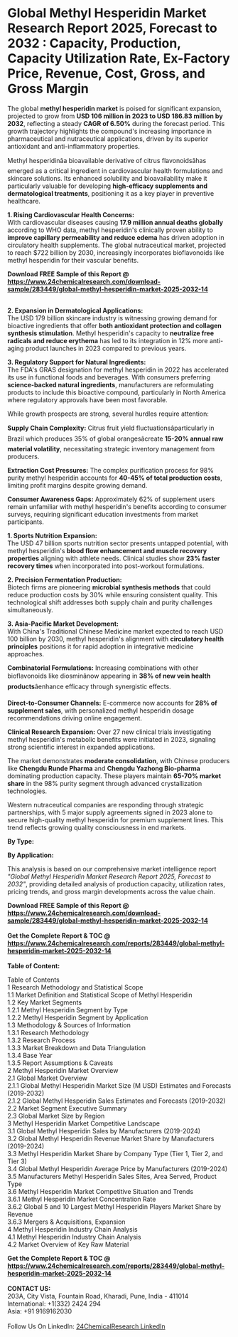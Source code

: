 <h1>Global Methyl Hesperidin Market Research Report 2025, Forecast to 2032 : Capacity, Production, Capacity Utilization Rate, Ex-Factory Price, Revenue, Cost, Gross, and Gross Margin</h1><p>The global <strong>methyl hesperidin market</strong> is poised for significant expansion, projected to grow from <strong>USD 106 million in 2023 to USD 186.83 million by 2032</strong>, reflecting a steady <strong>CAGR of 6.50%</strong> during the forecast period. This growth trajectory highlights the compound's increasing importance in pharmaceutical and nutraceutical applications, driven by its superior antioxidant and anti-inflammatory properties.</p><p>Methyl hesperidinâa bioavailable derivative of citrus flavonoidsâhas emerged as a critical ingredient in cardiovascular health formulations and skincare solutions. Its enhanced solubility and bioavailability make it particularly valuable for developing <strong>high-efficacy supplements and dermatological treatments</strong>, positioning it as a key player in preventive healthcare.</p><p><strong>1. Rising Cardiovascular Health Concerns:</strong><br>
With cardiovascular diseases causing <strong>17.9 million annual deaths globally</strong> according to WHO data, methyl hesperidin's clinically proven ability to <strong>improve capillary permeability and reduce edema</strong> has driven adoption in circulatory health supplements. The global nutraceutical market, projected to reach $722 billion by 2030, increasingly incorporates bioflavonoids like methyl hesperidin for their vascular benefits.</p><div><b>Download FREE Sample of this Report @ 
            <a href="https://www.24chemicalresearch.com/download-sample/283449/global-methyl-hesperidin-market-2025-2032-14">
            https://www.24chemicalresearch.com/download-sample/283449/global-methyl-hesperidin-market-2025-2032-14</a></b></div><br><p><strong>2. Expansion in Dermatological Applications:</strong><br>
The USD 179 billion skincare industry is witnessing growing demand for bioactive ingredients that offer <strong>both antioxidant protection and collagen synthesis stimulation</strong>. Methyl hesperidin's capacity to <strong>neutralize free radicals and reduce erythema</strong> has led to its integration in 12% more anti-aging product launches in 2023 compared to previous years.</p><p><strong>3. Regulatory Support for Natural Ingredients:</strong><br>
The FDA's GRAS designation for methyl hesperidin in 2022 has accelerated its use in functional foods and beverages. With consumers preferring <strong>science-backed natural ingredients</strong>, manufacturers are reformulating products to include this bioactive compound, particularly in North America where regulatory approvals have been most favorable.</p><p>While growth prospects are strong, several hurdles require attention:</p><p><strong>Supply Chain Complexity:</strong> Citrus fruit yield fluctuationsâparticularly in Brazil which produces 35% of global orangesâcreate <strong>15-20% annual raw material volatility</strong>, necessitating strategic inventory management from producers.</p><p><strong>Extraction Cost Pressures:</strong> The complex purification process for 98% purity methyl hesperidin accounts for <strong>40-45% of total production costs</strong>, limiting profit margins despite growing demand.</p><p><strong>Consumer Awareness Gaps:</strong> Approximately 62% of supplement users remain unfamiliar with methyl hesperidin's benefits according to consumer surveys, requiring significant education investments from market participants.</p><p><strong>1. Sports Nutrition Expansion:</strong><br>
The USD 47 billion sports nutrition sector presents untapped potential, with methyl hesperidin's <strong>blood flow enhancement and muscle recovery properties</strong> aligning with athlete needs. Clinical studies show <strong>23% faster recovery times</strong> when incorporated into post-workout formulations.</p><p><strong>2. Precision Fermentation Production:</strong><br>
Biotech firms are pioneering <strong>microbial synthesis methods</strong> that could reduce production costs by 30% while ensuring consistent quality. This technological shift addresses both supply chain and purity challenges simultaneously.</p><p><strong>3. Asia-Pacific Market Development:</strong><br>
With China's Traditional Chinese Medicine market expected to reach USD 100 billion by 2030, methyl hesperidin's alignment with <strong>circulatory health principles</strong> positions it for rapid adoption in integrative medicine approaches.</p><p><strong>Combinatorial Formulations:</strong> Increasing combinations with other bioflavonoids like diosminânow appearing in <strong>38% of new vein health products</strong>âenhance efficacy through synergistic effects.</p><p><strong>Direct-to-Consumer Channels:</strong> E-commerce now accounts for <strong>28% of supplement sales</strong>, with personalized methyl hesperidin dosage recommendations driving online engagement.</p><p><strong>Clinical Research Expansion:</strong> Over 27 new clinical trials investigating methyl hesperidin's metabolic benefits were initiated in 2023, signaling strong scientific interest in expanded applications.</p><p>The market demonstrates <strong>moderate consolidation</strong>, with Chinese producers like <strong>Chengdu Runde Pharma</strong> and <strong>Chengdu Yazhong Bio-pharma</strong> dominating production capacity. These players maintain <strong>65-70% market share</strong> in the 98% purity segment through advanced crystallization technologies.</p><p>Western nutraceutical companies are responding through strategic partnerships, with 5 major supply agreements signed in 2023 alone to secure high-quality methyl hesperidin for premium supplement lines. This trend reflects growing quality consciousness in end markets.</p><p><strong>By Type:</strong></p><p><strong>By Application:</strong></p><p>This analysis is based on our comprehensive market intelligence report <em>"Global Methyl Hesperidin Market Research Report 2025, Forecast to 2032"</em>, providing detailed analysis of production capacity, utilization rates, pricing trends, and gross margin developments across the value chain.</p><div><b>Download FREE Sample of this Report @ 
            <a href="https://www.24chemicalresearch.com/download-sample/283449/global-methyl-hesperidin-market-2025-2032-14">
            https://www.24chemicalresearch.com/download-sample/283449/global-methyl-hesperidin-market-2025-2032-14</a></b></div><br><div><b>Get the Complete Report & TOC @ 
            <a href="https://www.24chemicalresearch.com/reports/283449/global-methyl-hesperidin-market-2025-2032-14">
            https://www.24chemicalresearch.com/reports/283449/global-methyl-hesperidin-market-2025-2032-14</a></b></div><br>
            <b>Table of Content:</b><p>Table of Contents<br />
1 Research Methodology and Statistical Scope<br />
1.1 Market Definition and Statistical Scope of Methyl Hesperidin<br />
1.2 Key Market Segments<br />
1.2.1 Methyl Hesperidin Segment by Type<br />
1.2.2 Methyl Hesperidin Segment by Application<br />
1.3 Methodology & Sources of Information<br />
1.3.1 Research Methodology<br />
1.3.2 Research Process<br />
1.3.3 Market Breakdown and Data Triangulation<br />
1.3.4 Base Year<br />
1.3.5 Report Assumptions & Caveats<br />
2 Methyl Hesperidin Market Overview<br />
2.1 Global Market Overview<br />
2.1.1 Global Methyl Hesperidin Market Size (M USD) Estimates and Forecasts (2019-2032)<br />
2.1.2 Global Methyl Hesperidin Sales Estimates and Forecasts (2019-2032)<br />
2.2 Market Segment Executive Summary<br />
2.3 Global Market Size by Region<br />
3 Methyl Hesperidin Market Competitive Landscape<br />
3.1 Global Methyl Hesperidin Sales by Manufacturers (2019-2024)<br />
3.2 Global Methyl Hesperidin Revenue Market Share by Manufacturers (2019-2024)<br />
3.3 Methyl Hesperidin Market Share by Company Type (Tier 1, Tier 2, and Tier 3)<br />
3.4 Global Methyl Hesperidin Average Price by Manufacturers (2019-2024)<br />
3.5 Manufacturers Methyl Hesperidin Sales Sites, Area Served, Product Type<br />
3.6 Methyl Hesperidin Market Competitive Situation and Trends<br />
3.6.1 Methyl Hesperidin Market Concentration Rate<br />
3.6.2 Global 5 and 10 Largest Methyl Hesperidin Players Market Share by Revenue<br />
3.6.3 Mergers & Acquisitions, Expansion<br />
4 Methyl Hesperidin Industry Chain Analysis<br />
4.1 Methyl Hesperidin Industry Chain Analysis<br />
4.2 Market Overview of Key Raw Material</p><div><b>Get the Complete Report & TOC @ 
            <a href="https://www.24chemicalresearch.com/reports/283449/global-methyl-hesperidin-market-2025-2032-14">
            https://www.24chemicalresearch.com/reports/283449/global-methyl-hesperidin-market-2025-2032-14</a></b></div><br><b>CONTACT US:</b><br>
            203A, City Vista, Fountain Road, Kharadi, Pune, India - 411014<br>
            International: +1(332) 2424 294<br>
            Asia: +91 9169162030 <br><br>
            Follow Us On LinkedIn: <a href="https://www.linkedin.com/company/24chemicalresearch/">24ChemicalResearch LinkedIn</a>